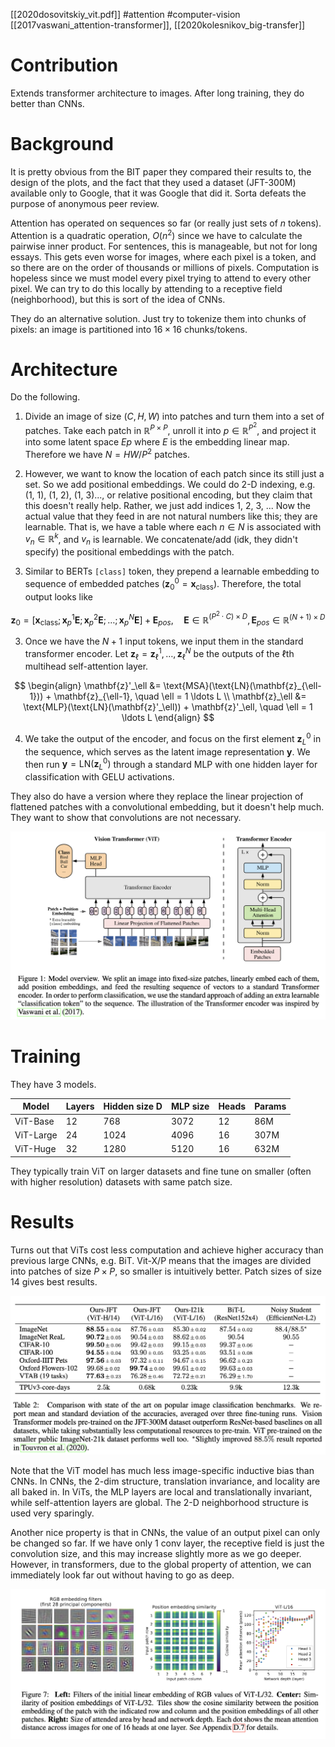 [[2020dosovitskiy_vit.pdf]]
#attention #computer-vision
[[2017vaswani_attention-transformer]], [[2020kolesnikov_big-transfer]]

# Contribution 

   Extends transformer architecture to images. After long training, they do better than CNNs.  
   
# Background 
   
   It is pretty obvious from the BIT paper they compared their results to, the design of the plots, and the fact that they used a dataset (JFT-300M) available only to Google, that it was Google that did it. Sorta defeats the purpose of anonymous peer review. 

   Attention has operated on sequences so far (or really just sets of $n$ tokens). Attention is a quadratic operation, $O(n^2)$ since we have to calculate the pairwise inner product. For sentences, this is manageable, but not for long essays. This gets even worse for images, where each pixel is a token, and so there are on the order of thousands or millions of pixels. Computation is hopeless since we must model every pixel trying to attend to every other pixel. We can try to do this locally by attending to a receptive field (neighborhood), but this is sort of the idea of CNNs. 

   They do an alternative solution. Just try to tokenize them into chunks of pixels: an image is partitioned into $16 \times 16$ chunks/tokens. 

# Architecture 

   Do the following. 
   1. Divide an image of size $(C, H, W)$ into patches and turn them into a set of patches. Take each patch in $\mathbb{R}^{P \times P}$, unroll it into $p \in \mathbb{R}^{P^2}$, and project it into some latent space $E p$ where $E$ is the embedding linear map. Therefore we have $N = HW / P^2$ patches. 

   2. However, we want to know the location of each patch since its still just a set. So we add positional embeddings. We could do 2-D indexing, e.g. (1, 1), (1, 2), (1, 3)..., or relative positional encoding, but they claim that this doesn't really help. Rather, we just add indices 1, 2, 3, ...  Now the actual value that they feed in are not natural numbers like this; they are learnable. That is, we have a table where each $n \in N$ is associated with $v_n \in \mathbb{R}^k$, and $v_n$ is learnable. We concatenate/add (idk, they didn't specify) the positional embeddings with the patch. 

   3. Similar to BERTs `[class]` token, they prepend a learnable embedding to sequence of embedded patches ($\mathbf{z}_0^0 = \mathbf{x}_\text{class}$). Therefore, the total output looks like 

   $$
      \mathbf{z}_0 = [\mathbf{x}_\text{class}; \mathbf{x}_p^1\mathbf{E}; \mathbf{x}_p^2\mathbf{E}; \ldots ; \mathbf{x}_p^N\mathbf{E}] + \mathbf{E}_{pos}, \quad \mathbf{E} \in \mathbb{R}^{(P^2 \cdot C) \times D}, \mathbf{E}_{pos} \in \mathbb{R}^{(N+1) \times D} 
   $$

   3. Once we have the $N+1$ input tokens, we input them in the standard transformer encoder. Let $\mathbf{z}_\ell = \mathbf{z}_\ell^1, \ldots, \mathbf{z}_\ell^N$ be the outputs of the $\ell$th multihead self-attention layer. 

   $$
   \begin{align}
      \mathbf{z}'_\ell &= \text{MSA}(\text{LN}(\mathbf{z}_{\ell-1})) + \mathbf{z}_{\ell-1}, \quad \ell = 1 \ldots L \\
      \mathbf{z}_\ell &= \text{MLP}(\text{LN}(\mathbf{z}'_\ell)) + \mathbf{z}'_\ell, \quad \ell = 1 \ldots L
   \end{align}
   $$

   4. We take the output of the encoder, and focus on the first element $\mathbf{z}_L^0$ in the sequence, which serves as the latent image representation $\mathbf{y}$. We then run $\mathbf{y} = \text{LN}(\mathbf{z}_L^0)$ through a standard MLP with one hidden layer for classification with GELU activations. 


   They also do have a version where they replace the linear projection of flattened patches with a convolutional embedding, but it doesn't help much. They want to show that convolutions are not necessary. 

   ![image](img/vit.png) 

# Training 

   They have 3 models. 

   | Model      | Layers | Hidden size D | MLP size | Heads | Params |
   |------------|--------|---------------|----------|-------|--------|
   | ViT-Base   | 12     | 768           | 3072     | 12    | 86M    |
   | ViT-Large  | 24     | 1024          | 4096     | 16    | 307M   |
   | ViT-Huge   | 32     | 1280          | 5120     | 16    | 632M   |

   They typically train ViT on larger datasets and fine tune on smaller (often with higher resolution) datasets with same patch size. 

# Results 

   Turns out that ViTs cost less computation and achieve higher accuracy than previous large CNNs, e.g. BiT. Vit-X/P means that the images are divided into patches of size $P \times P$, so smaller is intuitively better. Patch sizes of size 14 gives best results. 

   ![image](img/vit_res.png)

   Note that the ViT model has much less image-specific inductive bias than CNNs. In CNNs, the 2-dim structure, translation invariance, and locality are all baked in. In ViTs, the MLP layers are local and translationally invariant, while self-attention layers are global. The 2-D neighborhood structure is used very sparingly. 

   Another nice property is that in CNNs, the value of an output pixel can only be changed so far. If we have only 1 conv layer, the receptive field is just the convolution size, and this may increase slightly more as we go deeper. However, in transformers, due to the global property of attention, we can immediately look far out without having to go as deep. 

   ![image](img/vit_receptive_field.png)
